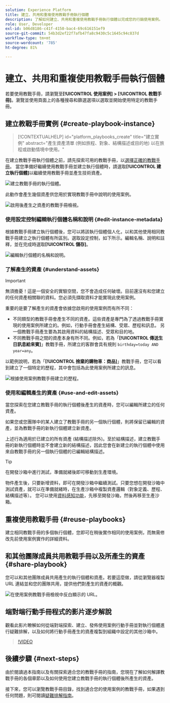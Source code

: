 ```yaml
---
solution: Experience Platform
title: 建立、共用和重複使用教戰手冊執行個體
description: 了解如何建立、共用和重複使用教戰手冊執行個體以完成您的行銷使用案例。
role: User, Developer
exl-id: b06d8186-c41f-4150-bac4-69c616151ef9
source-git-commit: 54b3d2ef22f7afb47fa8c9430c5c1645c94c837d
workflow-type: tm+mt
source-wordcount: '785'
ht-degree: 81%

---
```


# 建立、共用和重複使用教戰手冊執行個體

若要使用教戰手冊，請瀏覽至&#x200B;**[!UICONTROL 使用案例] > [!UICONTROL 教戰手冊]**。瀏覽並使用頁面上的各種搜尋和篩選選項以選取並開始使用特定的教戰手冊。

## 建立教戰手冊實例 {#create-playbook-instance}

>[!CONTEXTUALHELP]
>id="platform_playbooks_create"
>title="建立實例"
>abstract="產生資產清單 (例如旅程、對象、結構描述或目的地) 以在旅程或啟動情境中使用。"

在建立教戰手冊執行個體之前，請先探索可用的教戰手冊，以[選擇正確的教戰手冊](/help/use-case-playbooks/playbooks/choose.md)。 當您準備好繼續使用教戰手冊並建立執行個體時，請選取&#x200B;**[!UICONTROL 建立執行個體]**&#x200B;以繼續使用教戰手冊並產生技術資產。

![建立教戰手冊的執行個體。](/help/use-case-playbooks/assets/playbooks/ui-guide/create-playbook-instance.png)

此動作會產生幾個資產供您用於實現教戰手冊中說明的使用案例。

![啟用後產生之資產的教戰手冊檢視。](/help/use-case-playbooks/assets/playbooks/ui-guide/play-view.png)

### 使用設定控制編輯執行個體名稱和說明 {#edit-instance-metadata}

根據教戰手冊建立執行個體後，您可以將該執行個體個人化，以和其他使用相同教戰手冊建立之執行個體有所區別。選取設定控制，如下所示。編輯名稱、說明和註釋，並在完成時選取&#x200B;**[!UICONTROL 儲存]**。

![編輯執行個體的名稱和說明。](/help/use-case-playbooks/assets/playbooks/ui-guide/playbook-settings.gif)

### 了解產生的資產 {#understand-assets}

>[!IMPORTANT]
>
>無須擔憂！這是一個安全的實驗空間，您不會造成任何破壞。目前還沒有和您建立的任何資產相關聯的資料。您必須先擷取資料才能實現此使用案例。

重要的是要了解產生的資產會依據您啟用的使用案例而有所不同：

* 不同類型的教戰手冊會產生不同的資產。這些資產是專門為了透過教戰手冊實現的使用案例所建立的。例如，行動手冊會產生結構、受眾、歷程和訊息。 另一個教戰手冊產生要為其啟用資料的結構描述、受眾和目的地。
* 不同教戰手冊之間的資產本身有所不同。例如，若為「**[!UICONTROL 傳送生日訊息給來賓]**」教戰手冊，所建立的客群會具有規則 `birthday=today AND year=any`。

以範例說明，若為「**[!UICONTROL 捨棄的購物車：商品]**」教戰手冊，您可以看到建立了一個特定的歷程，其中會包括為此使用案例所建立的訊息。

![根據使用案例教戰手冊建立的歷程。](/help/use-case-playbooks/assets/playbooks/ui-guide/journey-preview.png)

### 使用和編輯產生的資產 {#use-and-edit-assets}

當您探索在您建立教戰手冊的執行個體後產生的資產時，您可以編輯所建立的任何資產。

如果您或您團隊中的某人建立了教戰手冊的另一個執行個體，則將保留已編輯的資產，並為教戰手冊的新執行個體建立新資產。

上述行為適用於已建立的所有資產 (結構描述除外)。至於結構描述，建立教戰手冊的新執行個體時並不會建立新的結構描述，因此您會在新建立的執行個體中使用來自教戰手冊的另一個執行個體的已編輯結構描述。

>[!TIP]
>
>在開發沙箱中進行測試，準備就緒後即可移動到生產環境。
>
>物件產生後，只要新增資料，即可在開發沙箱中繼續測試。只要您想在開發沙箱中測試資產，就可以在準備就緒時，在生產沙箱中複製資產邏輯（對象定義、歷程、結構描述等）。 您可以使用[資料感知功能](/help/use-case-playbooks/playbooks/data-awareness.md)，先移至開發沙箱，然後再移至生產沙箱。

## 重複使用教戰手冊 {#reuse-playbooks}

建立相同教戰手冊的多個執行個體，您即可在稍後實作相同的使用案例，而無需修改先前使用案例實作的詳細資料。

## 和其他團隊成員共用教戰手冊以及所產生的資產 {#share-playbook}

您可以和其他團隊成員共用產生的執行個體和資產。若要這麼做，請從瀏覽器複製 URL 連結並和您的團隊共用，提供他們對產生的資產的概觀。

![在使用案例教戰手冊檢視中反白顯示的 URL。](/help/use-case-playbooks/assets/playbooks/ui-guide/playbook-url.png)

## 端對端行動手冊程式的影片逐步解說

觀看此影片瞭解如何從端對端探索、建立、發佈使用案例行動手冊並對執行個體進行疑難排解，以及如何將行動手冊產生的資產複製到組織中設定的其他沙箱中。

>[!VIDEO](https://video.tv.adobe.com/v/3427058/?learn=on)

## 後續步驟 {#next-steps}

由於閱讀過本指南以及有關探索適合您的教戰手冊的指南，您現在了解如何解譯教戰手冊的各個章節以及如何使用您建立教戰手冊的執行個體後所產生的資產。

接下來，您可以瀏覽教戰手冊目錄，找到適合您的使用案例的教戰手冊，如果遇到任何問題，則可閱讀[疑難排解指南](/help/use-case-playbooks/playbooks/troubleshooting.md)。
